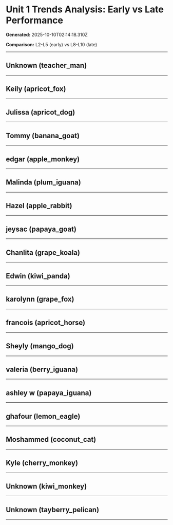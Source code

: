 # Unit 1 Trends Analysis: Early vs Late Performance

**Generated:** 2025-10-10T02:14:18.310Z

**Comparison:** L2-L5 (early) vs L8-L10 (late)

---

## Unknown (teacher_man)

---

## Keily (apricot_fox)

---

## Julissa (apricot_dog)

---

## Tommy (banana_goat)

---

## edgar (apple_monkey)

---

## Malinda (plum_iguana)

---

## Hazel (apple_rabbit)

---

## jeysac (papaya_goat)

---

## Chanlita (grape_koala)

---

## Edwin (kiwi_panda)

---

## karolynn (grape_fox)

---

## francois (apricot_horse)

---

## Sheyly (mango_dog)

---

## valeria (berry_iguana)

---

## ashley w (papaya_iguana)

---

## ghafour (lemon_eagle)

---

## Moshammed (coconut_cat)

---

## Kyle (cherry_monkey)

---

## Unknown (kiwi_monkey)

---

## Unknown (tayberry_pelican)

---

